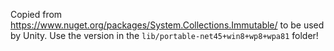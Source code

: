 Copied from https://www.nuget.org/packages/System.Collections.Immutable/ to be used by Unity.
Use the version in the ``lib/portable-net45+win8+wp8+wpa81`` folder!